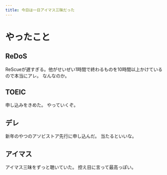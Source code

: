 ```yaml
---
title: 今日は一日アイマス三昧だった
---
```


# やったこと

## ReDoS

ReScueが遅すぎる。他がせいぜい1時間で終わるものを10時間以上かけているので本当にアレ。
なんなのか。

## TOEIC

申し込みをきめた。
やっていくぞ。

## デレ

新年のやつのアソビストア先行に申し込んだ。
当たるといいな。

## アイマス

アイマス三昧をずっと聴いていた。
控え目に言って最高っぽい。
